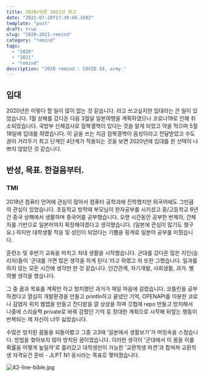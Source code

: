 ```yaml
---
title: 2020/이른 2021년 회고
date: "2021-07-20T17:30:00.169Z"
template: "post"
draft: true
slug: "2020-2021-remind"
category: "remind"
tags:
  - "2020"
  - "2021"
  - "remind"
description: "2020 remind : COVID-19, army."
---
```


## 입대

2020년은 이렇다 할 일이 많이 없는 것 같습니다. 라고 쓰고싶지만 입대라는 큰 일이 있었습니다. 1월 상해를 갔다온 다음 3월달 일본여행을 계획하였으나 코로나19로 인해 취소되었습니다. 국방부 신체검사로 잠복결핵이 있다는 것을 알게 되었고 약을 먹으며 5월 18일에 입대를 하였습니다. 이 글을 쓰는 지금 잠복결핵이 음성이라고 전달받았고 수도권이 거리두기 최고 단계인 4단계가 적용되는 것을 보면 2020년에 입대를 한 선택이 나쁘지 않았던 것 같습니다.

## 반성, 목표. 한걸음부터.
### TMI
2018년 컴퓨터 언어에 관심이 많아서 컴퓨터 공학과에 진학했지만 외국어에도 그만큼의 관심이 있었습니다. 초등학교 방학때 부모님이 한자공부를 시키셨고 중/고등학교 6년간 중국 상해에서 생활하며 중국어를 공부했습니다. 오랜 시간동안 공부한 번체자, 간체자를 기반으로 일본어까지 확장해야겠다고 생각했습니다. (일본에 관심이 많기도 했구요.) 하지만 대학생활 적응 및 성인이 되었다는 기쁨을 핑계로 일본어 공부를 미뤘습니다.

훈련소 및 후반기 교육을 마치고 자대 생활을 시작했습니다. 군대를 갔다온 많은 지인(승리자)들이 '군대를 가면 많은 생각을 하게 된다.'라고 하였고 저 또한 그랬습니다. 일과를 하지 않는 모든 시간에 생각만 한 것 같습니다. 인간관계, 자기개발, 사회생활, 과거. 별의별 생각을 했습니다.

그 중 꿈과 목표를 계획만 하고 방치했던 과거가 제일 마음에 걸렸습니다. 코틀린을 공부하겠다고 열심히 개발환경을 만들고 println하고 끝냈던 기억, OPENAPI를 이용한 코로나 감염자 위치 웹앱을 만들고 잔디밭을 깔 상상을 하며 깃헙에 repo 만들고 방치해서 나중에 스리슬쩍 private로 바꿔 감췄던 기억 등 창대한 계획으로 시작해 뒤엎는 행동이 반복되는 제 자신이 너무 싫었습니다.

수많은 방치된 꿈들을 되돌아봤고 그중 고3때 '일본에서 생활보기'가 머릿속을 스쳤습니다. 방법을 찾아보지 않아 방치된 꿈이었습니다. 이러한 생각이 '군대에서 이 꿈을 이룰 확률을 어떻게 높일까'로 흘러갔고 대학생만이 가능한 '교환학생 파견'과 합쳐져 교환학생 자격요건 준비 - JLPT N1 응시라는 목표로 맺어졌습니다.


![42-line-bible.jpg](/media/42-line-bible.jpg)